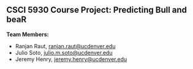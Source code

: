 ## CSCI 5930 Course Project: Predicting Bull and beaR

**Team Members:**
* Ranjan Raut, ranjan.raut@ucdenver.edu
* Julio Soto, julio.m.soto@ucdenver.edu
* Jeremy Henry, jeremy.henry@ucdenver.edu
